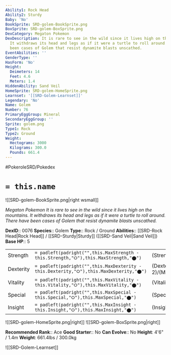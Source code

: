 ```yaml
---
Ability1: Rock Head
Ability2: Sturdy
Baby: 'No'
BookSprite: SRD-golem-BookSprite.png
BoxSprite: SRD-golem-BoxSprite.png
DexCategory: Megaton Pokemon
DexDescription: It is rare to see in the wild since it lives high on the mountains.
  It withdraws its head and legs as if it were a turtle to roll around. There have
  been cases of Golem that resist dynamite blasts unscathed.
EventAbilities: ''
GenderType: ''
HasForm: 'No'
Height:
  Deimeters: 14
  Feet: 4.6
  Meters: 1.4
HiddenAbility: Sand Veil
HomeSprite: SRD-golem-HomeSprite.png
Learnset: '[[SRD-Golem-Learnset]]'
Legendary: 'No'
Name: Golem
Number: 76
PrimaryEggGroup: Mineral
SecondaryEggGroup: ''
Sprite: golem.png
Type1: Rock
Type2: Ground
Weight:
  Hectograms: 3000
  Kilograms: 300.0
  Pounds: 661.4
---
```


#PokeroleSRD/Pokedex

# `= this.name`

![[SRD-golem-BookSprite.png|right wsmall]]

*Megaton Pokemon*
*It is rare to see in the wild since it lives high on the mountains. It withdraws its head and legs as if it were a turtle to roll around. There have been cases of Golem that resist dynamite blasts unscathed.*

**DexID**:: 0076
**Species**:: Golem
**Type**:: Rock / Ground
**Abilities**:: [[SRD-Rock Head|Rock Head]] / [[SRD-Sturdy|Sturdy]] ([[SRD-Sand Veil|Sand Veil]])
**Base HP**:: 5

|           |                                                                                        |                                          |
| --------- | -------------------------------------------------------------------------------------- | ---------------------------------------- |
| Strength  | `= padleft(padright("",this.MaxStrength - this.Strength,"⭘"),this.MaxStrength,"⬤")`    | (Strength::3)/(MaxStrength::8)   |
| Dexterity | `= padleft(padright("",this.MaxDexterity - this.Dexterity,"⭘"),this.MaxDexterity,"⬤")` | (Dexterity:: 2)/(MaxDexterity::4) |
| Vitality  | `= padleft(padright("",this.MaxVitality - this.Vitality,"⭘"),this.MaxVitality,"⬤")`    | (Vitality::3)/(MaxVitality::7)   |
| Special   | `= padleft(padright("",this.MaxSpecial - this.Special,"⭘"),this.MaxSpecial,"⬤")`       | (Special::2)/(MaxSpecial::4)     |
| Insight   | `= padleft(padright("",this.MaxInsight - this.Insight,"⭘"),this.MaxInsight,"⬤")`       | (Insight::2)/(MaxInsight::4)     |

![[SRD-golem-HomeSprite.png|right]]
![[SRD-golem-BoxSprite.png|right]]

**Recommended Rank**:: Ace
**Good Starter**:: No
**Can Evolve**:: No
**Height**: 4'6" / 1.4m
**Weight**: 661.4lbs / 300.0kg

![[SRD-Golem-Learnset]]